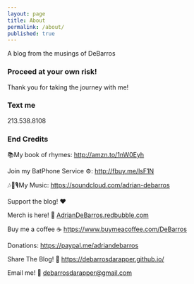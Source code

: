 ```yaml
---
layout: page
title: About
permalink: /about/
published: true
---
```


A blog from the musings of DeBarros

### Proceed at your own risk!

Thank you for taking the journey with me!

### Text me

213.538.8108

### End Credits

📚My book of rhymes:  http://amzn.to/1nW0Eyh

Join my BatPhone Service ⚙️: http://fbuy.me/lsF1N

🎶🎵🎙My Music:  https://soundcloud.com/adrian-debarros

Support the blog! ❤️

Merch is here! 👕 [AdrianDeBarros.redbubble.com](https://www.redbubble.com/people/AdrianDeBarros/shop)

Buy me a coffee ☕ https://www.buymeacoffee.com/DeBarros

Donations: https://paypal.me/adriandebarros

Share The Blog! 📡 https://debarrosdarapper.github.io/

Email me! 📧 debarrosdarapper@gmail.com

